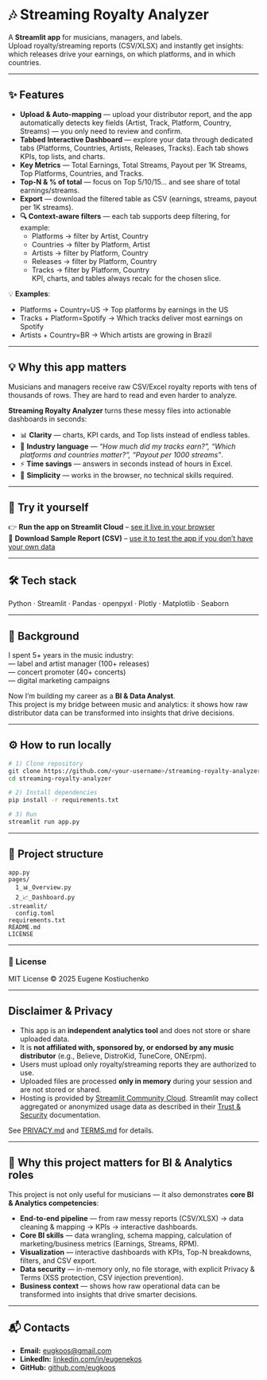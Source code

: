 # 🎶 Streaming Royalty Analyzer

A **Streamlit app** for musicians, managers, and labels.  
Upload royalty/streaming reports (CSV/XLSX) and instantly get insights: which releases drive your earnings, on which platforms, and in which countries.  

---

## ✨ Features
- **Upload & Auto-mapping** — upload your distributor report, and the app automatically detects key fields (Artist, Track, Platform, Country, Streams) — you only need to review and confirm.  
- **Tabbed Interactive Dashboard** — explore your data through dedicated tabs (Platforms, Countries, Artists, Releases, Tracks). Each tab shows KPIs, top lists, and charts.  
- **Key Metrics** — Total Earnings, Total Streams, Payout per 1K Streams, Top Platforms, Countries, and Tracks.  
- **Top-N & % of total** — focus on Top 5/10/15… and see share of total earnings/streams.  
- **Export** — download the filtered table as CSV (earnings, streams, payout per 1K streams).  
- **🔍 Context-aware filters** — each tab supports deep filtering, for example:  
  - Platforms → filter by Artist, Country  
  - Countries → filter by Platform, Artist  
  - Artists → filter by Platform, Country  
  - Releases → filter by Platform, Country  
  - Tracks → filter by Platform, Country  
  KPI, charts, and tables always recalc for the chosen slice.  

💡 **Examples**:  
- Platforms + Country=US → Top platforms by earnings in the US  
- Tracks + Platform=Spotify → Which tracks deliver most earnings on Spotify  
- Artists + Country=BR → Which artists are growing in Brazil  
---

## 💡 Why this app matters
Musicians and managers receive raw CSV/Excel royalty reports with tens of thousands of rows. They are hard to read and even harder to analyze.  

**Streaming Royalty Analyzer** turns these messy files into actionable dashboards in seconds:  

- 📊 **Clarity** — charts, KPI cards, and Top lists instead of endless tables.  
- 🎵 **Industry language** — *“How much did my tracks earn?”, “Which platforms and countries matter?”, “Payout per 1000 streams”*.  
- ⚡ **Time savings** — answers in seconds instead of hours in Excel.  
- 🧩 **Simplicity** — works in the browser, no technical skills required.  

---

## 🚀 Try it yourself  
👉 **Run the app on Streamlit Cloud** – [see it live in your browser](https://streaming-royalty-analyzer.streamlit.app/)  
📑 **Download Sample Report (CSV)** – [use it to test the app if you don’t have your own data](https://drive.google.com/file/d/1g0dXM4ZWUg1kvuaYUsLlzCeCxmIhd-GF/view)  

---

## 🛠 Tech stack
Python · Streamlit · Pandas · openpyxl · Plotly · Matplotlib · Seaborn

---

## 🎯 Background
I spent 5+ years in the music industry:  
— label and artist manager (100+ releases)  
— concert promoter (40+ concerts)  
— digital marketing campaigns  

Now I’m building my career as a **BI & Data Analyst**.  
This project is my bridge between music and analytics: it shows how raw distributor data can be transformed into insights that drive decisions.  

---

## ⚙️ How to run locally
```bash
# 1) Clone repository
git clone https://github.com/<your-username>/streaming-royalty-analyzer.git
cd streaming-royalty-analyzer

# 2) Install dependencies
pip install -r requirements.txt

# 3) Run
streamlit run app.py
```

---

## 📂 Project structure
```
app.py
pages/
  1_📊_Overview.py
  2_📈_Dashboard.py
.streamlit/
  config.toml
requirements.txt
README.md
LICENSE
```

---

### 📜 License
MIT License © 2025 Eugene Kostiuchenko  

---

## Disclaimer & Privacy

- This app is an **independent analytics tool** and does not store or share uploaded data.  
- It is **not affiliated with, sponsored by, or endorsed by any music distributor** (e.g., Believe, DistroKid, TuneCore, ONErpm).  
- Users must upload only royalty/streaming reports they are authorized to use.  
- Uploaded files are processed **only in memory** during your session and are not stored or shared.  
- Hosting is provided by [Streamlit Community Cloud](https://streamlit.io/cloud). Streamlit may collect aggregated or anonymized usage data as described in their [Trust & Security](https://streamlit.io/trust-and-security) documentation.  

See [PRIVACY.md](https://github.com/eugkoos/streaming-royalty-analyzer/blob/main/PRIVACY.md) and [TERMS.md](https://github.com/eugkoos/streaming-royalty-analyzer/blob/main/TERMS.md) for details.  

---

## 🎯 Why this project matters for BI & Analytics roles

This project is not only useful for musicians — it also demonstrates **core BI & Analytics competencies**:

- **End-to-end pipeline** — from raw messy reports (CSV/XLSX) → data cleaning & mapping → KPIs → interactive dashboards.  
- **Core BI skills** — data wrangling, schema mapping, calculation of marketing/business metrics (Earnings, Streams, RPM).  
- **Visualization** — interactive dashboards with KPIs, Top-N breakdowns, filters, and CSV export.  
- **Data security** — in-memory only, no file storage, with explicit Privacy & Terms (XSS protection, CSV injection prevention).  
- **Business context** — shows how raw operational data can be transformed into insights that drive smarter decisions.  

---

## 📬 Contacts
- **Email:** eugkoos@gmail.com  
- **LinkedIn:** [linkedin.com/in/eugenekos](https://www.linkedin.com/in/eugenekos/)  
- **GitHub:** [github.com/eugkoos](https://github.com/eugkoos)  

